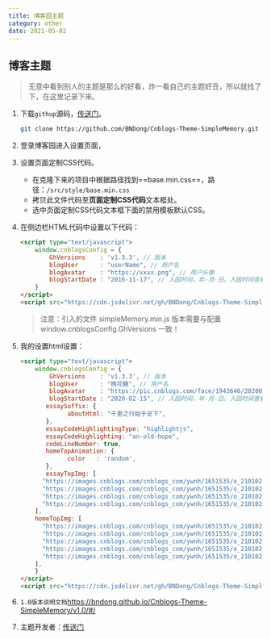```yaml
---
title: 博客园主题
category: other
date: 2021-05-02
---
```


## 博客主题

> 无意中看到别人的主题是那么的好看，炸一看自己的主题好丑，所以就找了下，在这里记录下来。

1. 下载`githup`源码，[传送门](https://github.com/BNDong/Cnblogs-Theme-SimpleMemory)。

   ```bash
   git clone https://github.com/BNDong/Cnblogs-Theme-SimpleMemory.git
   ```

2. 登录博客园进入设置页面，

3. 设置页面定制CSS代码。

   - 在克隆下来的项目中根据路径找到==base.min.css==，路径：`/src/style/base.min.css` 
   - 拷贝此文件代码至**页面定制CSS代码**文本框处。
   - 选中页面定制CSS代码文本框下面的禁用模板默认CSS。

4. 在侧边栏HTML代码中设置以下代码：

   ```html
   <script type="text/javascript">
       window.cnblogsConfig = {
           GhVersions    : 'v1.3.3', // 版本
           blogUser      : "userName", // 用户名
           blogAvatar    : "https://xxxx.png", // 用户头像
           blogStartDate : "2016-11-17", // 入园时间，年-月-日。入园时间查看方法：鼠标停留园龄时间上，会显示入园时间
       }
   </script>
   <script src="https://cdn.jsdelivr.net/gh/BNDong/Cnblogs-Theme-SimpleMemory@v1.3.3/src/script/simpleMemory.min.js" defer></script>
   ```
   
   >  注意：引入的文件 simpleMemory.min.js 版本需要与配置 window.cnblogsConfig.GhVersions 一致！
   
5. 我的设置html设置：

   ```html
   <script type="text/javascript">
       window.cnblogsConfig = {
           GhVersions    : 'v1.3.3', // 版本
           blogUser      : "棉花糖", // 用户名
           blogAvatar    : "https://pic.cnblogs.com/face/1943640/20200220233654.png", // 用户头像
           blogStartDate : "2020-02-15", // 入园时间，年-月-日。入园时间查看方法：鼠标停留园龄时间上，会显示入园时间
          essaySuffix: {
                aboutHtml: "千里之行始于足下",
          },
          essayCodeHighlightingType: "highlightjs",
          essayCodeHighlighting: "an-old-hope",
          codeLineNumber: true,
          homeTopAnimation: {
                color   : 'random',
          },
          essayTopImg: [
         "https://images.cnblogs.com/cnblogs_com/ywnh/1651535/o_2101021010123572c8d948621b095a21f1c965fa514c.jpeg",
         "https://images.cnblogs.com/cnblogs_com/ywnh/1651535/o_210102102759QQ图片20170615224034.jpg",
         "https://images.cnblogs.com/cnblogs_com/ywnh/1651535/o_210102101045223c544afd087a6b995ac9bff1796173.jpeg",
         "https://images.cnblogs.com/cnblogs_com/ywnh/1651535/o_2101021042236c7f4475ac8380235d898d3e316aacd6.jpg"
       ],
       homeTopImg: [
         "https://images.cnblogs.com/cnblogs_com/ywnh/1651535/o_210102103036qw.jpg",
         "https://images.cnblogs.com/cnblogs_com/ywnh/1651535/o_210102103211582930f5da76f77b187c0df7.jpg",
         "https://images.cnblogs.com/cnblogs_com/ywnh/1651535/o_2101021034485841e26e9a1aa37b1d8b0d91.jpg",
         "https://images.cnblogs.com/cnblogs_com/ywnh/1651535/o_210102103619580b100d94e5cc414f7a5bd5.jpg",
         "https://images.cnblogs.com/cnblogs_com/ywnh/1651535/o_2101021042565c0689edaefaac39a434f34716f392aa.jpg"
       ],
       }
   </script>
   <script src="https://cdn.jsdelivr.net/gh/BNDong/Cnblogs-Theme-SimpleMemory@v1.3.3/src/script/simpleMemory.min.js" defer></script>
   ```

6. `1.0版本说明文档`https://bndong.github.io/Cnblogs-Theme-SimpleMemory/v1.0/#/

7. 主题开发者：[传送门](https://www.cnblogs.com/bndong/p/9132439.html)